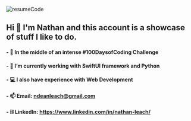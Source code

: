 ![resumeCode](https://github.com/ndeanleach/ndeanleach/assets/143350542/a03caedb-55e4-42c8-80f3-c16d5ce7fddf)

## Hi 👋 I'm Nathan and this account is a showcase of stuff I like to do. 
#### - 💯 In the middle of an intense #100DaysofCoding Challenge
#### - 🌱 I’m currently working with SwiftUI framework and Python
#### - 💻 I also have experience with Web Development
#### - 📫 Email: ndeanleach@gmail.com
#### - ⛓️ LinkedIn: https://www.linkedin.com/in/nathan-leach/

